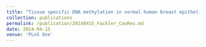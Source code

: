 ```yaml
---
title: "Tissue specific DNA methylation in normal human breast epithelium and in breast cancer."
collection: publications
permalink: /publication/20140415_Fackler_CanRes.md
date: 2014-04-15
venue: 'PLoS One'
---
```

